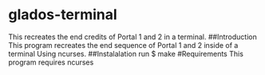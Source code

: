 # glados-terminal
This recreates the end credits of Portal 1 and 2 in a terminal.
##Introduction
  This program recreates the end sequence of Portal 1 and 2 inside of a terminal Using ncurses.
##Instalalation
  run
    $ make
#Requirements
  This program requires ncurses
 
